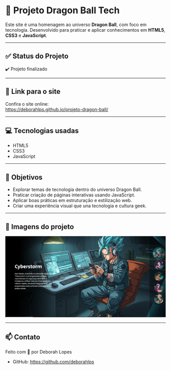 # 🐉 Projeto Dragon Ball Tech

Este site é uma homenagem ao universo **Dragon Ball**, com foco em tecnologia. Desenvolvido para praticar e aplicar conhecimentos em **HTML5**, **CSS3** e **JavaScript**.

---

## ✅ Status do Projeto  
✔️ Projeto finalizado

---

## 🔗 Link para o site  
Confira o site online:  
https://deborahlps.github.io/projeto-dragon-ball/

---

## 💻 Tecnologias usadas  
- HTML5  
- CSS3  
- JavaScript

---

## 🎯 Objetivos  
- Explorar temas de tecnologia dentro do universo Dragon Ball.  
- Praticar criação de páginas interativas usando JavaScript.  
- Aplicar boas práticas em estruturação e estilização web.  
- Criar uma experiência visual que una tecnologia e cultura geek.

---

## 📸 Imagens do projeto  
![Print do site](https://github.com/deborahlps/projeto-dragon-ball/blob/main/projeto-dragon-ball/img/print-site.png.png)



---
## 📫 Contato  
Feito com 💙 por Deborah Lopes  
- GitHub: https://github.com/deborahlps  


